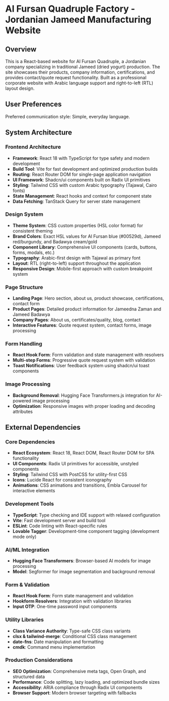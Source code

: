 # Al Fursan Quadruple Factory - Jordanian Jameed Manufacturing Website

## Overview

This is a React-based website for Al Fursan Quadruple, a Jordanian company specializing in traditional Jameed (dried yogurt) production. The site showcases their products, company information, certifications, and provides contact/quote request functionality. Built as a professional corporate website with Arabic language support and right-to-left (RTL) layout design.

## User Preferences

Preferred communication style: Simple, everyday language.

## System Architecture

### Frontend Architecture
- **Framework**: React 18 with TypeScript for type safety and modern development
- **Build Tool**: Vite for fast development and optimized production builds
- **Routing**: React Router DOM for single-page application navigation
- **UI Framework**: Shadcn/ui components built on Radix UI primitives
- **Styling**: Tailwind CSS with custom Arabic typography (Tajawal, Cairo fonts)
- **State Management**: React hooks and context for component state
- **Data Fetching**: TanStack Query for server state management

### Design System
- **Theme System**: CSS custom properties (HSL color format) for consistent theming
- **Brand Colors**: Exact HSL values for Al Fursan blue (#00529d), Jameed red/burgundy, and Badawya cream/gold
- **Component Library**: Comprehensive UI components (cards, buttons, forms, modals, etc.)
- **Typography**: Arabic-first design with Tajawal as primary font
- **Layout**: RTL (right-to-left) support throughout the application
- **Responsive Design**: Mobile-first approach with custom breakpoint system

### Page Structure
- **Landing Page**: Hero section, about us, product showcase, certifications, contact form
- **Product Pages**: Detailed product information for Jameedna Zaman and Jameed Badawya
- **Company Pages**: About us, certificates/quality, blog, contact
- **Interactive Features**: Quote request system, contact forms, image processing

### Form Handling
- **React Hook Form**: Form validation and state management with resolvers
- **Multi-step Forms**: Progressive quote request system with validation
- **Toast Notifications**: User feedback system using shadcn/ui toast components

### Image Processing
- **Background Removal**: Hugging Face Transformers.js integration for AI-powered image processing
- **Optimization**: Responsive images with proper loading and decoding attributes

## External Dependencies

### Core Dependencies
- **React Ecosystem**: React 18, React DOM, React Router DOM for SPA functionality
- **UI Components**: Radix UI primitives for accessible, unstyled components
- **Styling**: Tailwind CSS with PostCSS for utility-first CSS
- **Icons**: Lucide React for consistent iconography
- **Animations**: CSS animations and transitions, Embla Carousel for interactive elements

### Development Tools
- **TypeScript**: Type checking and IDE support with relaxed configuration
- **Vite**: Fast development server and build tool
- **ESLint**: Code linting with React-specific rules
- **Lovable Tagger**: Development-time component tagging (development mode only)

### AI/ML Integration
- **Hugging Face Transformers**: Browser-based AI models for image processing
- **Model**: Segformer for image segmentation and background removal

### Form & Validation
- **React Hook Form**: Form state management and validation
- **Hookform Resolvers**: Integration with validation libraries
- **Input OTP**: One-time password input components

### Utility Libraries
- **Class Variance Authority**: Type-safe CSS class variants
- **clsx & tailwind-merge**: Conditional CSS class management
- **date-fns**: Date manipulation and formatting
- **cmdk**: Command menu implementation

### Production Considerations
- **SEO Optimization**: Comprehensive meta tags, Open Graph, and structured data
- **Performance**: Code splitting, lazy loading, and optimized bundle sizes
- **Accessibility**: ARIA compliance through Radix UI components
- **Browser Support**: Modern browser targeting with fallbacks